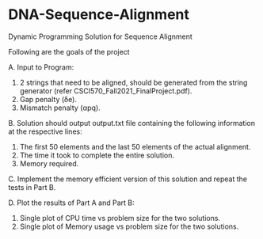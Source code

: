 # DNA-Sequence-Alignment
Dynamic Programming Solution for Sequence Alignment

Following are the goals of the project

A. Input to Program:
1. 2 strings that need to be aligned, should be generated from the string generator (refer CSCI570_Fall2021_FinalProject.pdf).
2. Gap penalty (δe).
3. Mismatch penalty (αpq).

B. Solution should output output.txt file containing the following information at the respective lines:
1. The first 50 elements and the last 50 elements of the actual alignment.
2. The time it took to complete the entire solution.
3. Memory required.

C. Implement the memory efficient version of this solution and repeat the tests in Part B.

D. Plot the results of Part A and Part B:
1. Single plot of CPU time vs problem size for the two solutions.
2. Single plot of Memory usage vs problem size for the two solutions.
